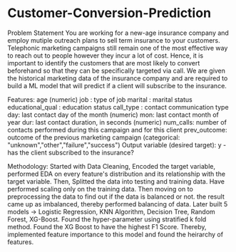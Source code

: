 # Customer-Conversion-Prediction
Problem Statement
You are working for a new-age insurance company and employ mutiple outreach plans to sell term insurance to your customers. Telephonic marketing campaigns still remain one of the most effective way to reach out to people however they incur a lot of cost. Hence, it is important to identify the customers that are most likely to convert beforehand so that they can be specifically targeted via call. We are given the historical marketing data of the insurance company and are required to build a ML model that will predict if a client will subscribe to the insurance.

Features:
age (numeric)
job : type of job
marital : marital status
educational_qual : education status
call_type : contact communication type
day: last contact day of the month (numeric)
mon: last contact month of year
dur: last contact duration, in seconds (numeric)
num_calls: number of contacts performed during this campaign and for this client
prev_outcome: outcome of the previous marketing campaign (categorical: "unknown","other","failure","success")
Output variable (desired target):
y - has the client subscribed to the insurance?

Methodology:
Started with Data Cleaning, Encoded the target variable, performed EDA on every feature's distribution and its relationship with the target variable. Then, Splitted the data into testing and training data. Have performed scaling only on the training data. Then moving on to preprocessing the data to find out if the data is balanced or not. the result came up as imbalanced, thereby performed balancing of data. Later built 5 models -> Logistic Regression, KNN Algorithm, Decision Tree, Random Forest, XG-Boost. Found the hyper-parameter using stratified k fold method. Found the XG Boost to have the highest F1 Score. Thereby, implemented feature importance to this model and found the heirarchy of features.
